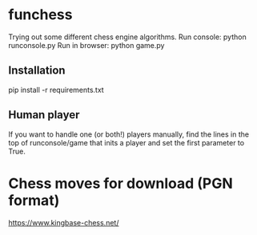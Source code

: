 # funchess

Trying out some different chess engine algorithms.
Run console: python runconsole.py
Run in browser: python game.py

## Installation

pip install -r requirements.txt

## Human player

If you want to handle one (or both!) players manually, find the lines in the top of runconsole/game that inits a player and set the first parameter to True.

# Chess moves  for download (PGN format)
https://www.kingbase-chess.net/